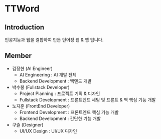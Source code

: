 # TTWord

## Introduction
인공지능과 웹을 결합하여 만든 단어장 웹 & 앱 입니다.

## Member
- 김정현 (AI Engineer)
  - AI Engineering : AI 개발 전체
  - Backend Development : 백엔드  개발
- 박수봉 (Fullstack Developer)
  - Project Planning : 프로젝트 기획 & 디자인
  - Fullstack Development : 프론트엔드 세팅 및 프론트 & 백 핵심 기능 개발
- 노지훈 (FrontEnd Developer)
  - Frontend Development : 프론트엔드 핵심 기능 개발
  - Backend Development : 간단한 기능 개발
- 구슬 (Designer)
  - UI/UX Design : UI/UX 디자인
